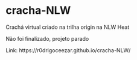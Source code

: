 # cracha-NLW
Crachá virtual criado na trilha origin na NLW Heat
<p> Não foi finalizado, projeto parado

<p> Link: https://r0drigoceezar.github.io/cracha-NLW/
